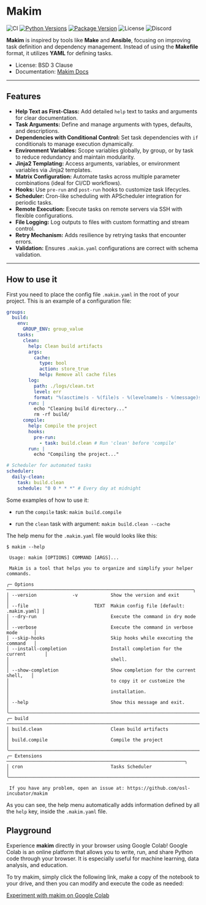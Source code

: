 # Makim

![CI](https://img.shields.io/github/actions/workflow/status/osl-incubator/makim/main.yaml?logo=github&label=CI)
[![Python Versions](https://img.shields.io/pypi/pyversions/makim)](https://pypi.org/project/makim/)
[![Package Version](https://img.shields.io/pypi/v/makim?color=blue)](https://pypi.org/project/makim/)
![License](https://img.shields.io/pypi/l/makim?color=blue)
![Discord](https://img.shields.io/discord/796786891798085652?logo=discord&color=blue)

**Makim** is inspired by tools like **Make** and **Ansible**, focusing on
improving task definition and dependency management. Instead of using the
**Makefile** format, it utilizes **YAML** for defining tasks.

- License: BSD 3 Clause
- Documentation: [Makim Docs](https://osl-incubator.github.io/makim)

---

## Features

- **Help Text as First-Class:** Add detailed `help` text to tasks and arguments
  for clear documentation.
- **Task Arguments:** Define and manage arguments with types, defaults, and
  descriptions.
- **Dependencies with Conditional Control:** Set task dependencies with `if`
  conditionals to manage execution dynamically.
- **Environment Variables:** Scope variables globally, by group, or by task to
  reduce redundancy and maintain modularity.
- **Jinja2 Templating:** Access arguments, variables, or environment variables
  via Jinja2 templates.
- **Matrix Configuration:** Automate tasks across multiple parameter
  combinations (ideal for CI/CD workflows).
- **Hooks:** Use `pre-run` and `post-run` hooks to customize task lifecycles.
- **Scheduler:** Cron-like scheduling with APScheduler integration for periodic
  tasks.
- **Remote Execution:** Execute tasks on remote servers via SSH with flexible
  configurations.
- **File Logging:** Log outputs to files with custom formatting and stream
  control.
- **Retry Mechanism:** Adds resilience by retrying tasks that encounter errors.
- **Validation:** Ensures `.makim.yaml` configurations are correct with schema
  validation.

---

## How to use it

First you need to place the config file `.makim.yaml` in the root of your
project. This is an example of a configuration file:

```yaml
groups:
  build:
    env:
      GROUP_ENV: group_value
    tasks:
      clean:
        help: Clean build artifacts
        args:
          cache:
            type: bool
            action: store_true
            help: Remove all cache files
        log:
          path: ./logs/clean.txt
          level: err
          format: "%(asctime)s - %(file)s - %(levelname)s - %(message)s"
        run: |
          echo "Cleaning build directory..."
          rm -rf build/
      compile:
        help: Compile the project
        hooks:
          pre-run:
            - task: build.clean # Run 'clean' before 'compile'
        run: |
          echo "Compiling the project..."

# Scheduler for automated tasks
scheduler:
  daily-clean:
    task: build.clean
    schedule: "0 0 * * *" # Every day at midnight
```

Some examples of how to use it:

- run the `compile` task: `makim build.compile`

- run the `clean` task with argument: `makim build.clean --cache`

The help menu for the `.makim.yaml` file would looks like this:

```
$ makim --help

 Usage: makim [OPTIONS] COMMAND [ARGS]...

 Makim is a tool that helps you to organize and simplify your helper commands.

╭─ Options ────────────────────────────────────────────────────────────────────╮
│ --version             -v            Show the version and exit                │
│ --file                        TEXT  Makim config file [default: .makim.yaml] │
│ --dry-run                           Execute the command in dry mode          │
│ --verbose                           Execute the command in verbose mode      │
│ --skip-hooks                        Skip hooks while executing the command   │
│ --install-completion                Install completion for the current       │
│                                     shell.                                   │
│ --show-completion                   Show completion for the current shell,   │
│                                     to copy it or customize the              │
│                                     installation.                            │
│ --help                              Show this message and exit.              │
╰──────────────────────────────────────────────────────────────────────────────╯
╭─ build ──────────────────────────────────────────────────────────────────────╮
│ build.clean                         Clean build artifacts                    │
│ build.compile                       Compile the project                      │
╰──────────────────────────────────────────────────────────────────────────────╯
╭─ Extensions ─────────────────────────────────────────────────────────────────╮
│ cron                                Tasks Scheduler                          │
╰──────────────────────────────────────────────────────────────────────────────╯

 If you have any problem, open an issue at: https://github.com/osl-incubator/makim
```

As you can see, the help menu automatically adds information defined by all the
`help` key, inside the `.makim.yaml` file.

## Playground

Experience **makim** directly in your browser using Google Colab! Google Colab
is an online platform that allows you to write, run, and share Python code
through your browser. It is especially useful for machine learning, data
analysis, and education.

To try makim, simply click the following link, make a copy of the notebook to
your drive, and then you can modify and execute the code as needed:

[Experiment with makim on Google Colab](https://colab.research.google.com/drive/1m131pqi6Bjq8Hp8YN_Cbuyezn61f19lB?usp=sharing)
